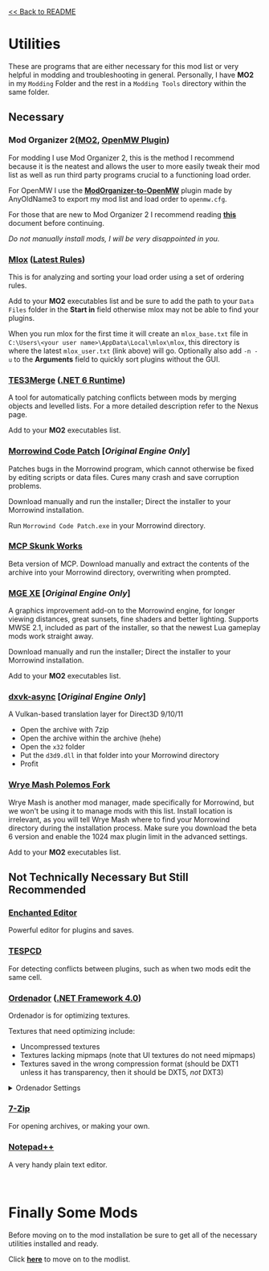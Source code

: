 [<< Back to README](README.md)

# Utilities

These are programs that are either necessary for this mod list or very helpful in modding and troubleshooting in general. Personally, I have **MO2** in my `Modding` Folder and the rest in a `Modding Tools` directory within the same folder.

## Necessary

### Mod Organizer 2([MO2](https://www.nexusmods.com/skyrimspecialedition/mods/6194?tab=files), [OpenMW Plugin](https://www.nexusmods.com/morrowind/mods/45642?tab=files))
For modding I use Mod Organizer 2, this is the method I recommend because it is the neatest and allows the user to more easily tweak their mod list as well as run third party programs crucial to a functioning load order. 

For OpenMW I use the [**ModOrganizer-to-OpenMW**](https://www.nexusmods.com/morrowind/mods/45642*) plugin made by AnyOldName3 to export my mod list and load order to `openmw.cfg`. 

For those that are new to Mod Organizer 2 I recommend reading [**this**](moddingBasics.md) document before continuing.

*Do not manually install mods, I will be very disappointed in you.*

### [Mlox](https://github.com/rfuzzo/mlox) ([Latest Rules](https://github.com/DanaePlays/mlox-rules/tree/main))
This is for analyzing and sorting your load order using a set of ordering rules.

Add to your **MO2** executables list and be sure to add the path to your `Data Files` folder in the **Start in** field otherwise mlox may not be able to find your plugins. 

When you run mlox for the first time it will create an `mlox_base.txt` file in `C:\Users\<your user name>\AppData\Local\mlox\mlox`, this directory is where the latest `mlox_user.txt` (link above) will go. Optionally also add `-n -u` to the **Arguments** field to quickly sort plugins without the GUI.

### [TES3Merge](https://www.nexusmods.com/morrowind/mods/46870) ([.NET 6 Runtime](https://dotnet.microsoft.com/en-us/download))
A tool for automatically patching conflicts between mods by merging objects and levelled lists. For a more detailed description refer to the Nexus page.

Add to your **MO2** executables list.

### [Morrowind Code Patch](https://www.nexusmods.com/morrowind/mods/19510) **[*Original Engine Only*]**
Patches bugs in the Morrowind program, which cannot otherwise be fixed by editing scripts or data files. Cures many crash and save corruption problems.

Download manually and run the installer; Direct the installer to your Morrowind installation.

Run `Morrowind Code Patch.exe` in your Morrowind directory.

### [MCP Skunk Works](https://www.nexusmods.com/morrowind/mods/26348)
Beta version of MCP. Download manually and extract the contents of the archive into your Morrowind directory, overwriting when prompted.

### [MGE XE](https://www.nexusmods.com/morrowind/mods/41102) **[*Original Engine Only*]**
A graphics improvement add-on to the Morrowind engine, for longer viewing distances, great sunsets, fine shaders and better lighting. Supports MWSE 2.1, included as part of the installer, so that the newest Lua gameplay mods work straight away.

Download manually and run the installer; Direct the installer to your Morrowind installation.

Add to your **MO2** executables list.

### [dxvk-async](https://github.com/Sporif/dxvk-async/releases/download/1.10.1/dxvk-async-1.10.1.tar.gz) **[*Original Engine Only*]**
A Vulkan-based translation layer for Direct3D 9/10/11

- Open the archive with 7zip
- Open the archive within the archive (hehe)
- Open the `x32` folder
- Put the `d3d9.dll` in that folder into your Morrowind directory
- Profit

### [Wrye Mash Polemos Fork](https://www.nexusmods.com/morrowind/mods/45439) 
Wrye Mash is another mod manager, made specifically for Morrowind, but we won't be using it to manage mods with this list. Install location is irrelevant, as you will tell Wrye Mash where to find your Morrowind directory during the installation process. Make sure you download the beta 6 version and enable the 1024 max plugin limit in the advanced settings.

Add to your **MO2** executables list.

## Not Technically Necessary But Still Recommended

### [Enchanted Editor](https://mw.modhistory.com/download-95-1662)
Powerful editor for plugins and saves.

### [TESPCD](https://mw.modhistory.com/download-95-5283)
For detecting conflicts between plugins, such as when two mods edit the same cell.

### [Ordenador](https://www.nexusmods.com/newvegas/mods/46074?tab=description) ([.NET Framework 4.0](http://www.microsoft.com/download/en/details.aspx?id=17718))
Ordenador is for optimizing textures. 

Textures that need optimizing include:
- Uncompressed textures
- Textures lacking mipmaps (note that UI textures do not need mipmaps)
- Textures saved in the wrong compression format (should be DXT1 unless it has transparency, then it should be DXT5, *not* DXT3)

<details> <summary>Ordenador Settings</summary>

> ![ordenadorsettings](images/ordenadorSettings.png)

</details>

### [7-Zip](https://www.7-zip.org/)
For opening archives, or making your own.

### [Notepad++](https://notepad-plus-plus.org/downloads/v7.9.5/)
A very handy plain text editor.

<br>

# Finally Some Mods

Before moving on to the mod installation be sure to get all of the necessary utilities installed and ready.

Click [**here**](modlist.md) to move on to the modlist.

<!--
for the full 300+ mod modlist.

Click [**here**](modlistbareminimum.md) for just the necessities.


# Before We Start... Again


-->
